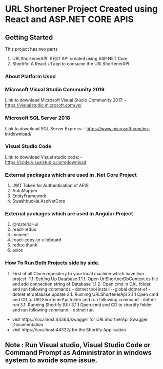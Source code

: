 
# URL Shortener Project Created using React and ASP.NET CORE APIS



## Getting Started

This project has two parts

1.	URLShortenerAPI: REST API created using ASP.NET Core
2.	Shortify: A React UI app to consume the URLShortenerAPI


### About Platform Used 

### Microsoft Visual Studio Community 2019<br>
Link to download Microsoft Visual Studio Community 2017: - https://visualstudio.microsoft.com/vs/ 

### Microsoft SQL Server 2018<br>
Link to download SQL Server Express: - https://www.microsoft.com/en-in/download/

### Visual Studio Code<br>
Link to download Visual studio code: - https://code.visualstudio.com/download 

### External packages which are used in .Net Core Project
1. JWT Token for Authentication of APIS
2. AutoMapper
3. EntityFramework
4. Swashbuckle.AspNetCore

### External packages which are used in Angular Project
1. @material-ui
2. react-redux
3. moment
4. react-copy-to-clipboard
5. redux-thunk
6. axios

### How To Run Both Projects side by side.
1. First of all Clone repository to your local machine which have two project.
1.1. Setting Up Database
1.1.1. Open UrlShortnerDbContext.cs file and add connection string of Database
1.1.2. Open cmd in DAL folder and run following commands
       - dotnet tool install --global dotnet-ef
       - dotnet ef database update
2.1. Running URLShortenerApi
2.1.1 Open cmd and CD to URLShortenerApi folder and run following command
       - dotnet run
3.1. Running Shortify (UI)
3.1.1 Open cmd and CD to shortify folder and run following command
       - dotnet run
- visit https://localhost:44364/swagger for URLShortnerApi Swagger Documentation
- visit https://localhost:44322/ for the Shortify Application

## Note : Run Visual studio, Visual Studio Code or Command Prompt as Administrator in windows system to avoide some issue.


